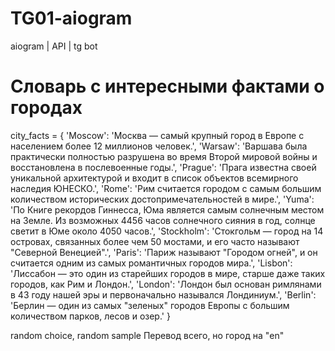 # TG01-aiogram
 aiogram | API | tg bot

# Словарь с интересными фактами о городах
city_facts = {
    'Moscow': 'Москва — самый крупный город в Европе с населением более 12 миллионов человек.',
    'Warsaw': 'Варшава была практически полностью разрушена во время Второй мировой войны и восстановлена в послевоенные годы.',
    'Prague': 'Прага известна своей уникальной архитектурой и входит в список объектов всемирного наследия ЮНЕСКО.',
    'Rome': 'Рим считается городом с самым большим количеством исторических достопримечательностей в мире.',
    'Yuma': 'По Книге рекордов Гиннесса, Юма является самым солнечным местом на Земле. Из возможных 4456 часов солнечного сияния в год, солнце светит в Юме около 4050 часов.',
    'Stockholm': 'Стокгольм — город на 14 островах, связанных более чем 50 мостами, и его часто называют "Северной Венецией".',
    'Paris': 'Париж называют "Городом огней", и он считается одним из самых романтичных городов мира.',
    'Lisbon': 'Лиссабон — это один из старейших городов в мире, старше даже таких городов, как Рим и Лондон.',
    'London': 'Лондон был основан римлянами в 43 году нашей эры и первоначально назывался Лондиниум.',
    'Berlin': 'Берлин — один из самых "зеленых" городов Европы с большим количеством парков, лесов и озер.'
}

random choice, random sample
Перевод всего, но город на "en"

